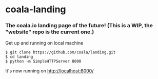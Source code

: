 # coala-landing

### The coala.io landing page of the future! (This is a WIP, the "website" repo is the current one.)

Get up and running on local machine

```
$ git clone https://github.com/coala/landing.git
$ cd landing
$ python -m SimpleHTTPServer 8000
```

It's now running on <http://localhost:8000/>
